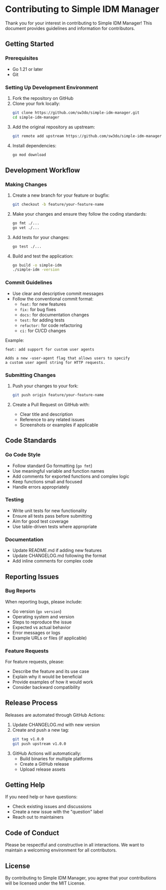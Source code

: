 # Contributing to Simple IDM Manager

Thank you for your interest in contributing to Simple IDM Manager! This document provides guidelines and information for contributors.

## Getting Started

### Prerequisites

- Go 1.21 or later
- Git

### Setting Up Development Environment

1. Fork the repository on GitHub
2. Clone your fork locally:
   ```bash
   git clone https://github.com/sw3do/simple-idm-manager.git
   cd simple-idm-manager
   ```
3. Add the original repository as upstream:
   ```bash
   git remote add upstream https://github.com/sw3do/simple-idm-manager.git
   ```
4. Install dependencies:
   ```bash
   go mod download
   ```

## Development Workflow

### Making Changes

1. Create a new branch for your feature or bugfix:
   ```bash
   git checkout -b feature/your-feature-name
   ```

2. Make your changes and ensure they follow the coding standards:
   ```bash
   go fmt ./...
   go vet ./...
   ```

3. Add tests for your changes:
   ```bash
   go test ./...
   ```

4. Build and test the application:
   ```bash
   go build -o simple-idm
   ./simple-idm -version
   ```

### Commit Guidelines

- Use clear and descriptive commit messages
- Follow the conventional commit format:
  - `feat:` for new features
  - `fix:` for bug fixes
  - `docs:` for documentation changes
  - `test:` for adding tests
  - `refactor:` for code refactoring
  - `ci:` for CI/CD changes

Example:
```
feat: add support for custom user agents

Adds a new -user-agent flag that allows users to specify
a custom user agent string for HTTP requests.
```

### Submitting Changes

1. Push your changes to your fork:
   ```bash
   git push origin feature/your-feature-name
   ```

2. Create a Pull Request on GitHub with:
   - Clear title and description
   - Reference to any related issues
   - Screenshots or examples if applicable

## Code Standards

### Go Code Style

- Follow standard Go formatting (`go fmt`)
- Use meaningful variable and function names
- Add comments for exported functions and complex logic
- Keep functions small and focused
- Handle errors appropriately

### Testing

- Write unit tests for new functionality
- Ensure all tests pass before submitting
- Aim for good test coverage
- Use table-driven tests where appropriate

### Documentation

- Update README.md if adding new features
- Update CHANGELOG.md following the format
- Add inline comments for complex code

## Reporting Issues

### Bug Reports

When reporting bugs, please include:

- Go version (`go version`)
- Operating system and version
- Steps to reproduce the issue
- Expected vs actual behavior
- Error messages or logs
- Example URLs or files (if applicable)

### Feature Requests

For feature requests, please:

- Describe the feature and its use case
- Explain why it would be beneficial
- Provide examples of how it would work
- Consider backward compatibility

## Release Process

Releases are automated through GitHub Actions:

1. Update CHANGELOG.md with new version
2. Create and push a new tag:
   ```bash
   git tag v1.0.0
   git push upstream v1.0.0
   ```
3. GitHub Actions will automatically:
   - Build binaries for multiple platforms
   - Create a GitHub release
   - Upload release assets

## Getting Help

If you need help or have questions:

- Check existing issues and discussions
- Create a new issue with the "question" label
- Reach out to maintainers

## Code of Conduct

Please be respectful and constructive in all interactions. We want to maintain a welcoming environment for all contributors.

## License

By contributing to Simple IDM Manager, you agree that your contributions will be licensed under the MIT License.